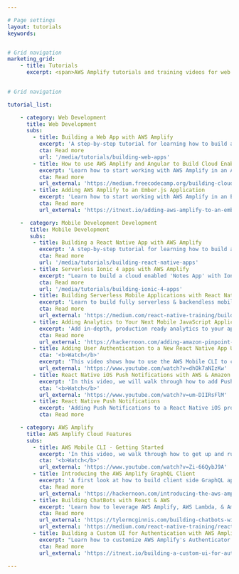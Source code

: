```yaml
---

# Page settings
layout: tutorials
keywords:


# Grid navigation
marketing_grid:
    - title: Tutorials
      excerpt: <span>AWS Amplify tutorials and training videos for web and mobile development. </span>

      
# Grid navigation

tutorial_list:

    - category: Web Development
      title: Web Development
      subs:
        - title: Building a Web App with AWS Amplify
          excerpt: 'A step-by-step tutorial for learning how to build a cloud-enabled React Web app with AWS Amplify.<br/><b>30 min to complete</b>'
          cta: Read more
          url: '/media/tutorials/building-web-apps'
        - title: How to use AWS Amplify and Angular to Build Cloud Enabled JavaScript Applications
          excerpt: 'Learn how to start working with AWS Amplify in an Angular app.<br/><b>5 min read</b>'
          cta: Read more
          url_external: 'https://medium.freecodecamp.org/building-cloud-enabled-javascript-applications-with-aws-amplify-angular-682547fc6477'
        - title: Adding AWS Amplify to an Ember.js Application
          excerpt: 'Learn how to start working with AWS Amplify in an Ember app.<br/><b>5 min read</b>'
          cta: Read more
          url_external: 'https://itnext.io/adding-aws-amplify-to-an-ember-js-application-72683167c476'

    -  category: Mobile Development Development
       title: Mobile Development
       subs:
        - title: Building a React Native App with AWS Amplify
          excerpt: 'A step-by-step tutorial for learning how to build a cloud-enabled mobile app with React Native and AWS Amplify.<br/><b>30 min to complete</b>'
          cta: Read more
          url: '/media/tutorials/building-react-native-apps' 
        - title: Serverless Ionic 4 apps with AWS Amplify
          excerpt: "Learn to build a cloud enabled 'Notes App' with Ionic 4 and AWS Amplify <br/><b>45 min to complete</b>"
          cta: Read more
          url: '/media/tutorials/building-ionic-4-apps' 
        - title: Building Serverless Mobile Applications with React Native & AWS
          excerpt: 'Learn to build fully serverless & backendless mobile applications with AWS Amplify and React Native.<br/><b>12 min read</b>'
          cta: Read more
          url_external: 'https://medium.com/react-native-training/building-serverless-mobile-applications-with-react-native-aws-740ecf719fce' 
        - title: Adding Analytics to Your Next Mobile JavaScript Application
          excerpt: 'Add in-depth, production ready analytics to your application in minutes using AWS Amplify & AWS Mobile Hub.<br/><b>6 min read</b>'
          cta: Read more
          url_external: 'https://hackernoon.com/adding-amazon-pinpoint-analytics-to-your-next-mobile-javascript-application-24ad49557a6f'
        - title: Adding User Authentication to a New React Native App Using AWS Mobile Hub & AWS Amplify
          cta: '<b>Watch</b>'
          excerpt: 'This video shows how to use the AWS Mobile CLI to configure a new React Native project with AWS Amplify and Cognito.<br/><b>16 min</b>' 
          url_external: 'https://www.youtube.com/watch?v=dhOk7aNIzKw'
        - title: React Native iOS Push Notifications with AWS & Amazon Pinpoint
          excerpt: 'In this video, we will walk through how to add Push Notifications to a React Native iOS Project using AWS Amplify, AWS Mobile Hub, and Amazon Pinpoint.<br/><b>26 min</b>'
          cta: '<b>Watch</b>'
          url_external: 'https://www.youtube.com/watch?v=um-DIIRsFlM'
        - title: React Native Push Notifications
          excerpt: 'Adding Push Notifications to a React Native iOS project using Amazon Pinpoint, AWS Amplify & AWS Mobile Hub.<br/><b>7 min read</b>'
          cta: Read more

    - category: AWS Amplify
      title: AWS Amplify Cloud Features
      subs:
        - title: AWS Mobile CLI - Getting Started
          excerpt: 'In this video, we walk through how to get up and running with the AWSMobile CLI.<br/><b>7 min</b>'
          cta: '<b>Watch</b>'
          url_external: 'https://www.youtube.com/watch?v=Zi-66QybJ9A'
        - title: Introducing the AWS Amplify GraphQL Client
          excerpt: 'A first look at how to build client side GraphQL applications using AWS Amplify.<br/><b>5 min read</b>'
          cta: Read more
          url_external: 'https://hackernoon.com/introducing-the-aws-amplify-graphql-client-8a1a1e514fde'
        - title: Building ChatBots with React & AWS
          excerpt: 'Learn how to leverage AWS Amplify, AWS Lambda, & Amazon Lex to build a functioning chatbot.<br/><b>12 min read</b>'
          cta: Read more
          url_external: 'https://tylermcginnis.com/building-chatbots-with-react-aws/'
          url_external: 'https://medium.com/react-native-training/react-native-push-notifications-with-amazon-pinpoint-ios-b2efa89ced32'
        - title: Building a Custom UI for Authentication with AWS Amplify
          excerpt: "Learn how to customize AWS Amplify's Authenticator component.<br/><b>6 min read</b>"
          cta: Read more
          url_external: 'https://itnext.io/building-a-custom-ui-for-authentication-with-aws-amplify-fa13bdbd4d1d'

---
```


